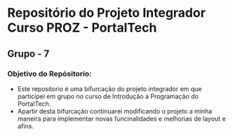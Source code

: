 # Repositório do Projeto Integrador Curso PROZ - PortalTech
## Grupo - 7
### Objetivo do Repósitorio:
- Este repositorio é uma bifurcação do projeto integrador em que participei em grupo no curso de  Introdução a Programação do PortalTech.
- Apartir desta bifurcação continuarei modificando o projeto a minha maneira para implementar novas funcinalidades e melhorias de layout e afins.
